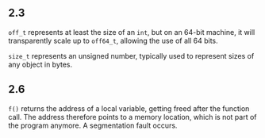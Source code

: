 ## 2.3
`off_t` represents at least the size of an `int`, but on an 64-bit machine, 
it will transparently scale up to `off64_t`, allowing the use of all 64 bits. 

`size_t` represents an unsigned number, typically used to represent sizes of any object in bytes. 

## 2.6
`f()` returns the address of a local variable, getting freed after the function call.
The address therefore points to a memory location, which is not part of the program anymore. 
A segmentation fault occurs. 